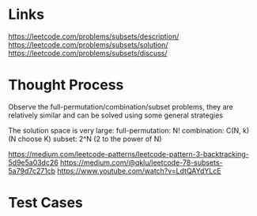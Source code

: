 # Links
https://leetcode.com/problems/subsets/description/
https://leetcode.com/problems/subsets/solution/
https://leetcode.com/problems/subsets/discuss/

# Thought Process
Observe the full-permutation/combination/subset problems, they are relatively similar and can be solved using some general strategies

The solution space is very large:
full-permutation: N!
combination: C(N, k) (N choose K)
subset: 2^N (2 to the power of N)

https://medium.com/leetcode-patterns/leetcode-pattern-3-backtracking-5d9e5a03dc26
https://medium.com/@qklu/leetcode-78-subsets-5a79d7c271cb
https://www.youtube.com/watch?v=LdtQAYdYLcE

# Test Cases


